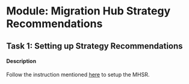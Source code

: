 
# Module: Migration Hub Strategy Recommendations
## Task 1: Setting up Strategy Recommendations
#### Description
Follow the instruction mentioned [here](https://docs.aws.amazon.com/migrationhub-strategy/latest/userguide/setting-up.html) to setup the MHSR.